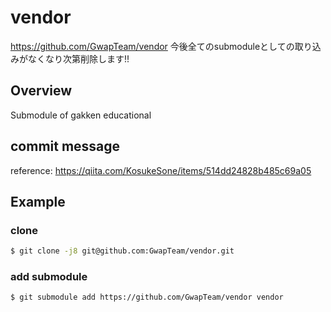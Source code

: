 # vendor
https://github.com/GwapTeam/vendor
今後全てのsubmoduleとしての取り込みがなくなり次第削除します!!

## Overview
Submodule of gakken educational 

## commit message
reference: https://qiita.com/KosukeSone/items/514dd24828b485c69a05

## Example
### clone
```bash
$ git clone -j8 git@github.com:GwapTeam/vendor.git
```
### add submodule
```bash
$ git submodule add https://github.com/GwapTeam/vendor vendor
```
